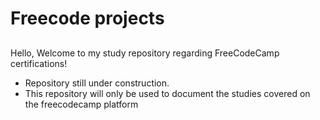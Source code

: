 # Freecode projects
## 
Hello, Welcome to my study repository regarding FreeCodeCamp certifications!

- Repository still under construction.
- This repository will only be used to document the studies covered on the freecodecamp platform